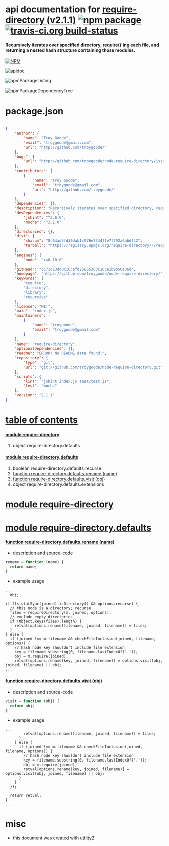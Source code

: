 # api documentation for  [require-directory (v2.1.1)](https://github.com/troygoode/node-require-directory/)  [![npm package](https://img.shields.io/npm/v/npmdoc-require-directory.svg?style=flat-square)](https://www.npmjs.org/package/npmdoc-require-directory) [![travis-ci.org build-status](https://api.travis-ci.org/npmdoc/node-npmdoc-require-directory.svg)](https://travis-ci.org/npmdoc/node-npmdoc-require-directory)
#### Recursively iterates over specified directory, require()'ing each file, and returning a nested hash structure containing those modules.

[![NPM](https://nodei.co/npm/require-directory.png?downloads=true)](https://www.npmjs.com/package/require-directory)

[![apidoc](https://npmdoc.github.io/node-npmdoc-require-directory/build/screenCapture.buildNpmdoc.browser._2Fhome_2Ftravis_2Fbuild_2Fnpmdoc_2Fnode-npmdoc-require-directory_2Ftmp_2Fbuild_2Fapidoc.html.png)](https://npmdoc.github.io/node-npmdoc-require-directory/build/apidoc.html)

![npmPackageListing](https://npmdoc.github.io/node-npmdoc-require-directory/build/screenCapture.npmPackageListing.svg)

![npmPackageDependencyTree](https://npmdoc.github.io/node-npmdoc-require-directory/build/screenCapture.npmPackageDependencyTree.svg)



# package.json

```json

{
    "author": {
        "name": "Troy Goode",
        "email": "troygoode@gmail.com",
        "url": "http://github.com/troygoode/"
    },
    "bugs": {
        "url": "http://github.com/troygoode/node-require-directory/issues/"
    },
    "contributors": [
        {
            "name": "Troy Goode",
            "email": "troygoode@gmail.com",
            "url": "http://github.com/troygoode/"
        }
    ],
    "dependencies": {},
    "description": "Recursively iterates over specified directory, require()'ing each file, and returning a nested hash structure containing those modules.",
    "devDependencies": {
        "jshint": "^2.6.0",
        "mocha": "^2.1.0"
    },
    "directories": {},
    "dist": {
        "shasum": "8c64ad5fd30dab1c976e2344ffe7f792a6a6df42",
        "tarball": "https://registry.npmjs.org/require-directory/-/require-directory-2.1.1.tgz"
    },
    "engines": {
        "node": ">=0.10.0"
    },
    "gitHead": "cc71c23dd0c16cefd26855303c16ca1b9b50a36d",
    "homepage": "https://github.com/troygoode/node-require-directory/",
    "keywords": [
        "require",
        "directory",
        "library",
        "recursive"
    ],
    "license": "MIT",
    "main": "index.js",
    "maintainers": [
        {
            "name": "troygoode",
            "email": "troygoode@gmail.com"
        }
    ],
    "name": "require-directory",
    "optionalDependencies": {},
    "readme": "ERROR: No README data found!",
    "repository": {
        "type": "git",
        "url": "git://github.com/troygoode/node-require-directory.git"
    },
    "scripts": {
        "lint": "jshint index.js test/test.js",
        "test": "mocha"
    },
    "version": "2.1.1"
}
```



# <a name="apidoc.tableOfContents"></a>[table of contents](#apidoc.tableOfContents)

#### [module require-directory](#apidoc.module.require-directory)
1.  object <span class="apidocSignatureSpan">require-directory.</span>defaults

#### [module require-directory.defaults](#apidoc.module.require-directory.defaults)
1.  boolean <span class="apidocSignatureSpan">require-directory.defaults.</span>recurse
1.  [function <span class="apidocSignatureSpan">require-directory.defaults.</span>rename (name)](#apidoc.element.require-directory.defaults.rename)
1.  [function <span class="apidocSignatureSpan">require-directory.defaults.</span>visit (obj)](#apidoc.element.require-directory.defaults.visit)
1.  object <span class="apidocSignatureSpan">require-directory.defaults.</span>extensions



# <a name="apidoc.module.require-directory"></a>[module require-directory](#apidoc.module.require-directory)



# <a name="apidoc.module.require-directory.defaults"></a>[module require-directory.defaults](#apidoc.module.require-directory.defaults)

#### <a name="apidoc.element.require-directory.defaults.rename"></a>[function <span class="apidocSignatureSpan">require-directory.defaults.</span>rename (name)](#apidoc.element.require-directory.defaults.rename)
- description and source-code
```javascript
rename = function (name) {
  return name;
}
```
- example usage
```shell
...
  obj;

if (fs.statSync(joined).isDirectory() && options.recurse) {
  // this node is a directory; recurse
  files = requireDirectory(m, joined, options);
  // exclude empty directories
  if (Object.keys(files).length) {
    retval[options.rename(filename, joined, filename)] = files;
  }
} else {
  if (joined !== m.filename && checkFileInclusion(joined, filename, options)) {
    // hash node key shouldn't include file extension
    key = filename.substring(0, filename.lastIndexOf('.'));
    obj = m.require(joined);
    retval[options.rename(key, joined, filename)] = options.visit(obj, joined, filename) || obj;
...
```

#### <a name="apidoc.element.require-directory.defaults.visit"></a>[function <span class="apidocSignatureSpan">require-directory.defaults.</span>visit (obj)](#apidoc.element.require-directory.defaults.visit)
- description and source-code
```javascript
visit = function (obj) {
  return obj;
}
```
- example usage
```shell
...
        retval[options.rename(filename, joined, filename)] = files;
      }
    } else {
      if (joined !== m.filename && checkFileInclusion(joined, filename, options)) {
        // hash node key shouldn't include file extension
        key = filename.substring(0, filename.lastIndexOf('.'));
        obj = m.require(joined);
        retval[options.rename(key, joined, filename)] = options.visit(obj, joined, filename) || obj;
      }
    }
  });

  return retval;
}
...
```



# misc
- this document was created with [utility2](https://github.com/kaizhu256/node-utility2)
